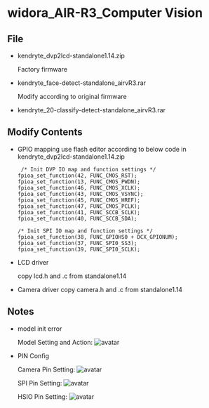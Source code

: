 # widora_AIR-R3_Computer Vision
## File
+ kendryte_dvp2lcd-standalone1.14.zip 

  Factory firmware
  
+ kendryte_face-detect-standalone_airvR3.rar

  Modify according to original firmware
+ kendryte_20-classify-detect-standalone_airvR3.rar
  
## Modify Contents
+ GPIO mapping
  use flash editor according to below code in kendryte_dvp2lcd-standalone1.14.zip 
  
  ~~~
   /* Init DVP IO map and function settings */
  fpioa_set_function(42, FUNC_CMOS_RST);
  fpioa_set_function(13, FUNC_CMOS_PWDN);
  fpioa_set_function(46, FUNC_CMOS_XCLK);
  fpioa_set_function(43, FUNC_CMOS_VSYNC);
  fpioa_set_function(45, FUNC_CMOS_HREF);
  fpioa_set_function(47, FUNC_CMOS_PCLK);
  fpioa_set_function(41, FUNC_SCCB_SCLK);
  fpioa_set_function(40, FUNC_SCCB_SDA);

  /* Init SPI IO map and function settings */
  fpioa_set_function(38, FUNC_GPIOHS0 + DCX_GPIONUM);
  fpioa_set_function(37, FUNC_SPI0_SS3);
  fpioa_set_function(39, FUNC_SPI0_SCLK);
  ~~~
+ LCD driver

  copy lcd.h and .c from standalone1.14
  
+ Camera driver
  copy camera.h and .c from standalone1.14
  
## Notes
+ model init error

  Model Setting and Action:  ![avatar](https://github.com/bluejazzCHN/widora_AIR-R3_face-detect/blob/master/kmodel_config.jpg)
  
+ PIN Config

  Camera Pin Setting:  ![avatar](https://github.com/bluejazzCHN/widora_AIR-R3_face-detect/blob/master/DVP_pin_config.jpg)
  
  SPI Pin Setting:  ![avatar](https://github.com/bluejazzCHN/widora_AIR-R3_face-detect/blob/master/SPI_pin_config.jpg)
  
  HSIO Pin Setting:  ![avatar](https://github.com/bluejazzCHN/widora_AIR-R3_face-detect/blob/master/GPIO_pin_config.jpg)

